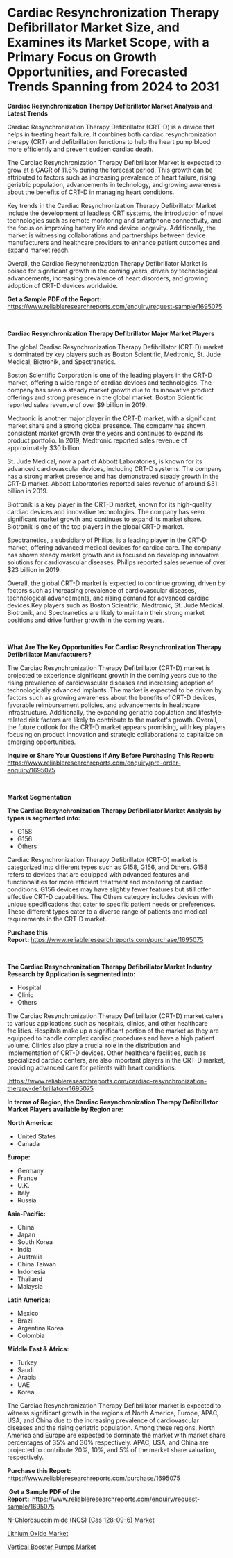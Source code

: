 <p><h1>Cardiac Resynchronization Therapy Defibrillator Market Size, and Examines its Market Scope, with a Primary Focus on Growth Opportunities, and Forecasted Trends Spanning from 2024 to 2031</h1></p><p><strong>Cardiac Resynchronization Therapy Defibrillator Market Analysis and Latest Trends</strong></p>
<p><p>Cardiac Resynchronization Therapy Defibrillator (CRT-D) is a device that helps in treating heart failure. It combines both cardiac resynchronization therapy (CRT) and defibrillation functions to help the heart pump blood more efficiently and prevent sudden cardiac death.</p><p>The Cardiac Resynchronization Therapy Defibrillator Market is expected to grow at a CAGR of 11.6% during the forecast period. This growth can be attributed to factors such as increasing prevalence of heart failure, rising geriatric population, advancements in technology, and growing awareness about the benefits of CRT-D in managing heart conditions.</p><p>Key trends in the Cardiac Resynchronization Therapy Defibrillator Market include the development of leadless CRT systems, the introduction of novel technologies such as remote monitoring and smartphone connectivity, and the focus on improving battery life and device longevity. Additionally, the market is witnessing collaborations and partnerships between device manufacturers and healthcare providers to enhance patient outcomes and expand market reach.</p><p>Overall, the Cardiac Resynchronization Therapy Defibrillator Market is poised for significant growth in the coming years, driven by technological advancements, increasing prevalence of heart disorders, and growing adoption of CRT-D devices worldwide.</p></p>
<p><strong>Get a Sample PDF of the Report:&nbsp;</strong> <a href="https://www.reliableresearchreports.com/enquiry/request-sample/1695075">https://www.reliableresearchreports.com/enquiry/request-sample/1695075</a></p>
<p>&nbsp;</p>
<p><strong>Cardiac Resynchronization Therapy Defibrillator Major Market Players</strong></p>
<p><p>The global Cardiac Resynchronization Therapy Defibrillator (CRT-D) market is dominated by key players such as Boston Scientific, Medtronic, St. Jude Medical, Biotronik, and Spectranetics. </p><p>Boston Scientific Corporation is one of the leading players in the CRT-D market, offering a wide range of cardiac devices and technologies. The company has seen a steady market growth due to its innovative product offerings and strong presence in the global market. Boston Scientific reported sales revenue of over $9 billion in 2019.</p><p>Medtronic is another major player in the CRT-D market, with a significant market share and a strong global presence. The company has shown consistent market growth over the years and continues to expand its product portfolio. In 2019, Medtronic reported sales revenue of approximately $30 billion.</p><p>St. Jude Medical, now a part of Abbott Laboratories, is known for its advanced cardiovascular devices, including CRT-D systems. The company has a strong market presence and has demonstrated steady growth in the CRT-D market. Abbott Laboratories reported sales revenue of around $31 billion in 2019.</p><p>Biotronik is a key player in the CRT-D market, known for its high-quality cardiac devices and innovative technologies. The company has seen significant market growth and continues to expand its market share. Biotronik is one of the top players in the global CRT-D market.</p><p>Spectranetics, a subsidiary of Philips, is a leading player in the CRT-D market, offering advanced medical devices for cardiac care. The company has shown steady market growth and is focused on developing innovative solutions for cardiovascular diseases. Philips reported sales revenue of over $23 billion in 2019.</p><p>Overall, the global CRT-D market is expected to continue growing, driven by factors such as increasing prevalence of cardiovascular diseases, technological advancements, and rising demand for advanced cardiac devices.Key players such as Boston Scientific, Medtronic, St. Jude Medical, Biotronik, and Spectranetics are likely to maintain their strong market positions and drive further growth in the coming years.</p></p>
<p>&nbsp;</p>
<p><strong>What Are The Key Opportunities For Cardiac Resynchronization Therapy Defibrillator Manufacturers?</strong></p>
<p><p>The Cardiac Resynchronization Therapy Defibrillator (CRT-D) market is projected to experience significant growth in the coming years due to the rising prevalence of cardiovascular diseases and increasing adoption of technologically advanced implants. The market is expected to be driven by factors such as growing awareness about the benefits of CRT-D devices, favorable reimbursement policies, and advancements in healthcare infrastructure. Additionally, the expanding geriatric population and lifestyle-related risk factors are likely to contribute to the market's growth. Overall, the future outlook for the CRT-D market appears promising, with key players focusing on product innovation and strategic collaborations to capitalize on emerging opportunities.</p></p>
<p><strong>Inquire or Share Your Questions If Any Before Purchasing This Report:</strong> <a href="https://www.reliableresearchreports.com/enquiry/pre-order-enquiry/1695075">https://www.reliableresearchreports.com/enquiry/pre-order-enquiry/1695075</a></p>
<p>&nbsp;</p>
<p><strong>Market Segmentation</strong></p>
<p><strong>The Cardiac Resynchronization Therapy Defibrillator Market Analysis by types is segmented into:</strong></p>
<p><ul><li>G158</li><li>G156</li><li>Others</li></ul></p>
<p><p>Cardiac Resynchronization Therapy Defibrillator (CRT-D) market is categorized into different types such as G158, G156, and Others. G158 refers to devices that are equipped with advanced features and functionalities for more efficient treatment and monitoring of cardiac conditions. G156 devices may have slightly fewer features but still offer effective CRT-D capabilities. The Others category includes devices with unique specifications that cater to specific patient needs or preferences. These different types cater to a diverse range of patients and medical requirements in the CRT-D market.</p></p>
<p><strong>Purchase this Report:&nbsp;</strong><a href="https://www.reliableresearchreports.com/purchase/1695075">https://www.reliableresearchreports.com/purchase/1695075</a></p>
<p>&nbsp;</p>
<p><strong>The Cardiac Resynchronization Therapy Defibrillator Market Industry Research by Application is segmented into:</strong></p>
<p><ul><li>Hospital</li><li>Clinic</li><li>Others</li></ul></p>
<p><p>The Cardiac Resynchronization Therapy Defibrillator (CRT-D) market caters to various applications such as hospitals, clinics, and other healthcare facilities. Hospitals make up a significant portion of the market as they are equipped to handle complex cardiac procedures and have a high patient volume. Clinics also play a crucial role in the distribution and implementation of CRT-D devices. Other healthcare facilities, such as specialized cardiac centers, are also important players in the CRT-D market, providing advanced care for patients with heart conditions.</p></p>
<p><a href="https://www.reliableresearchreports.com/cardiac-resynchronization-therapy-defibrillator-r1695075">&nbsp;https://www.reliableresearchreports.com/cardiac-resynchronization-therapy-defibrillator-r1695075</a></p>
<p><strong>In terms of Region, the Cardiac Resynchronization Therapy Defibrillator Market Players available by Region are:</strong></p>
<p>
    <p> <strong> North America: </strong>
        <ul>
            <li>United States</li>
            <li>Canada</li>
        </ul>
        </p> 
    <p> <strong> Europe: </strong>
        <ul>
            <li>Germany</li>
            <li>France</li>
            <li>U.K.</li>
            <li>Italy</li>
            <li>Russia</li>
        </ul>
        </p> 
    <p> <strong> Asia-Pacific: </strong>
        <ul>
            <li>China</li>
            <li>Japan</li>
            <li>South Korea</li>
            <li>India</li>
            <li>Australia</li>
            <li>China Taiwan</li>
            <li>Indonesia</li>
            <li>Thailand</li>
            <li>Malaysia</li>
        </ul>
        </p> 
    <p> <strong> Latin America: </strong>
        <ul>
            <li>Mexico</li>
            <li>Brazil</li>
            <li>Argentina Korea</li>
            <li>Colombia</li>
        </ul>
        </p> 
    <p> <strong> Middle East & Africa: </strong>
        <ul>
            <li>Turkey</li>
            <li>Saudi</li>
            <li>Arabia</li>
            <li>UAE</li>
            <li>Korea</li>
        </ul>
    </p>
    </p>
<p><p>The Cardiac Resynchronization Therapy Defibrillator market is expected to witness significant growth in the regions of North America, Europe, APAC, USA, and China due to the increasing prevalence of cardiovascular diseases and the rising geriatric population. Among these regions, North America and Europe are expected to dominate the market with market share percentages of 35% and 30% respectively. APAC, USA, and China are projected to contribute 20%, 10%, and 5% of the market share valuation, respectively.</p></p>
<p><strong>Purchase this Report: </strong><a href="https://www.reliableresearchreports.com/purchase/1695075">https://www.reliableresearchreports.com/purchase/1695075</a></p>
<p>&nbsp;<strong>Get a Sample PDF of the Report:&nbsp;&nbsp;</strong><a href="https://www.reliableresearchreports.com/enquiry/request-sample/1695075">https://www.reliableresearchreports.com/enquiry/request-sample/1695075</a></p>
<p><strong></strong></p>
<p><p><a href="https://medium.com/@guyskiles48/strategic-insights-into-global-n-chlorosuccinimide-ncs-cas-128-09-6-market-trends-2024-75e8d2e67951">N-Chlorosuccinimide (NCS) (Cas 128-09-6) Market</a></p><p><a href="https://medium.com/@richard_ellings/global-lithium-oxide-market-exploring-market-share-market-trends-and-future-growth-ef36ef06c428">Lithium Oxide Market</a></p><p><a href="https://medium.com/@ransomohns/deep-dive-into-the-vertical-booster-pumps-market-itstrends-market-segmentation-and-competitive-130155031ab8">Vertical Booster Pumps Market</a></p></p>